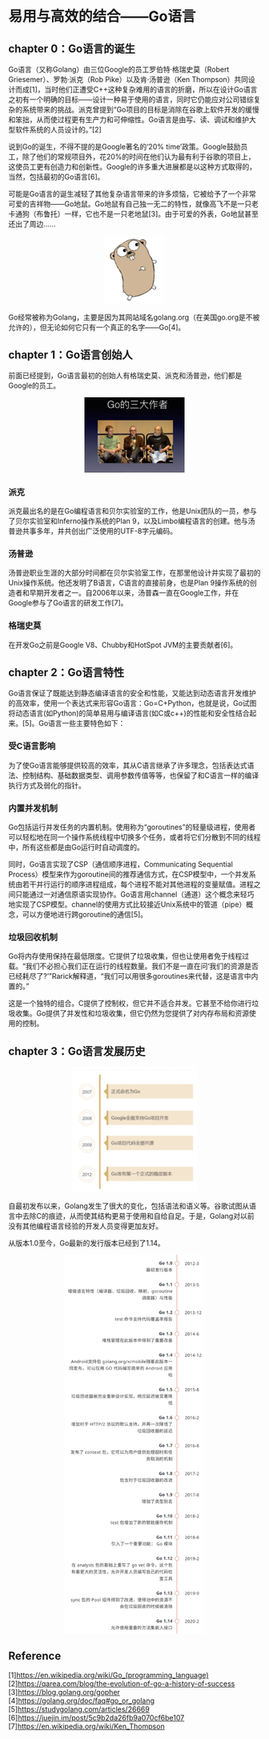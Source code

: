 # 易用与高效的结合——Go语言

## chapter 0：Go语言的诞生
Go语言（又称Golang）由三位Google的员工罗伯特·格瑞史莫（Robert Griesemer）、罗勃·派克（Rob Pike）以及肯·汤普逊（Ken Thompson）共同设计而成[1]，当时他们正遭受C++这种复杂难用的语言的折磨，所以在设计Go语言之初有一个明确的目标——设计一种易于使用的语言，同时它仍能应对公司错综复杂的系统带来的挑战。派克曾提到“Go项目的目标是消除在谷歌上软件开发的缓慢和笨拙，从而使过程更有生产力和可伸缩性。Go语言是由写、读、调试和维护大型软件系统的人员设计的。”[2]  

说到Go的诞生，不得不提的是Google著名的‘20% time’政策。Google鼓励员工，除了他们的常规项目外，花20%的时间在他们认为最有利于谷歌的项目上，这使员工更有创造力和创新性。Google的许多重大进展都是以这种方式取得的，当然，包括最初的Go语言[6]。

可能是Go语言的诞生减轻了其他复杂语言带来的许多烦恼，它被给予了一个非常可爱的吉祥物——Go地鼠。Go地鼠有自己独一无二的特性，就像高飞不是一只老卡通狗（布鲁托）一样，它也不是一只老地鼠[3]。由于可爱的外表，Go地鼠甚至还出了周边......
<div align=center>
	<img src="https://github.com/BIT-SYS/Open-source-stories/raw/master/img/gopher.png" width="120">
</div>  

Go经常被称为Golang，主要是因为其网站域名golang.org（在美国go.org是不被允许的），但无论如何它只有一个真正的名字——Go[4]。

## chapter 1：Go语言创始人  
前面已经提到，Go语言最初的创始人有格瑞史莫、派克和汤普逊，他们都是Google的员工。 
<div align=center>
	<img src="https://github.com/BIT-SYS/Open-source-stories/raw/master/img/authorOfGo.png" width="200">
</div>  

### 派克
派克最出名的是在Go编程语言和贝尔实验室的工作，他是Unix团队的一员，参与了贝尔实验室和Inferno操作系统的Plan 9，以及Limbo编程语言的创建。他与汤普逊共事多年，并共创出广泛使用的UTF-8字元编码。  

### 汤普逊
汤普逊职业生涯的大部分时间都在贝尔实验室工作，在那里他设计并实现了最初的Unix操作系统。他还发明了B语言，C语言的直接前身，也是Plan 9操作系统的创造者和早期开发者之一。自2006年以来，汤普森一直在Google工作，并在Google参与了Go语言的研发工作[7]。  

### 格瑞史莫
在开发Go之前是Google V8、Chubby和HotSpot JVM的主要贡献者[6]。  

## chapter 2：Go语言特性
Go语言保证了既能达到静态编译语言的安全和性能，又能达到动态语言开发维护的高效率，使用一个表达式来形容Go语言：Go=C+Python，也就是说，Go试图将动态语言(如Python)的简单易用与编译语言(如C或c++)的性能和安全性结合起来。[5]。Go语言一些主要特色如下：  

### 受C语言影响
为了使Go语言能够提供较高的效率，其从C语言继承了许多理念，包括表达式语法、控制结构、基础数据类型、调用参数传值等等，也保留了和C语言一样的编译执行方式及弱化的指针。  

### 内置并发机制  
Go包括运行并发任务的内置机制。使用称为“goroutines”的轻量级进程，使用者可以轻松地在同一个操作系统线程中切换多个任务，或者将它们分散到不同的线程中，所有这些都是由Go运行时自动调度的。  

同时，Go语言实现了CSP（通信顺序进程，Communicating Sequential Process）模型来作为goroutine间的推荐通信方式，在CSP模型中，一个并发系统由若干并行运行的顺序进程组成，每个进程不能对其他进程的变量赋值。进程之间只能通过一对通信原语实现协作。Go语言用channel（通道）这个概念来轻巧地实现了CSP模型。channel的使用方式比较接近Unix系统中的管道（pipe）概念，可以方便地进行跨goroutine的通信[5]。  

### 垃圾回收机制
Go将内存使用保持在最低限度。它提供了垃圾收集，但也让使用者免于线程过载。“我们不必担心我们正在运行的线程数量。我们不是一直在问‘我们的资源是否已经耗尽了?’”Rarick解释道，“我们可以用很多goroutines来代替，这是语言中内置的。”  


这是一个独特的组合。C提供了控制权，但它并不适合并发。它甚至不给你进行垃圾收集。Go提供了并发性和垃圾收集，但它仍然为您提供了对内存布局和资源使用的控制。  
## chapter 3：Go语言发展历史
<div align=center>
	<img src="https://github.com/BIT-SYS/Open-source-stories/raw/master/img/GoHistory.png" width="250">
</div>  

自最初发布以来，Golang发生了很大的变化，包括语法和语义等。谷歌试图从语言中去除C的痕迹，从而使其结构更易于使用和自给自足。于是，Golang对以前没有其他编程语言经验的开发人员变得更加友好。  

从版本1.0至今，Go最新的发行版本已经到了1.14。
<div align=center>
	<img src="https://github.com/BIT-SYS/Open-source-stories/raw/master/img/go_versions.jpg" width="280">
</div>  


## Reference
[1]https://en.wikipedia.org/wiki/Go_(programming_language)  
[2]https://qarea.com/blog/the-evolution-of-go-a-history-of-success  
[3]https://blog.golang.org/gopher  
[4]https://golang.org/doc/faq#go_or_golang  
[5]https://studygolang.com/articles/26669  
[6]https://juejin.im/post/5c9b2da26fb9a070cf6be107  
[7]https://en.wikipedia.org/wiki/Ken_Thompson  

